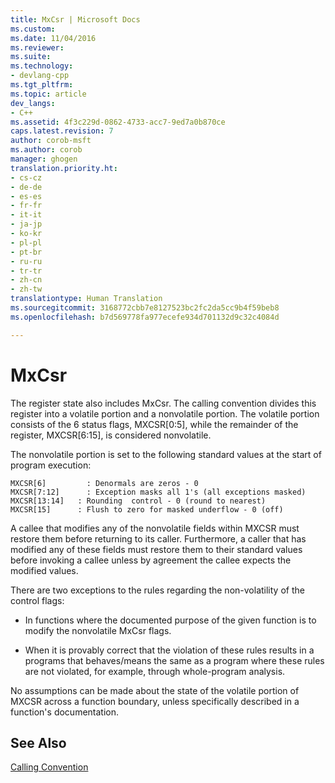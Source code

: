 ```yaml
---
title: MxCsr | Microsoft Docs
ms.custom: 
ms.date: 11/04/2016
ms.reviewer: 
ms.suite: 
ms.technology:
- devlang-cpp
ms.tgt_pltfrm: 
ms.topic: article
dev_langs:
- C++
ms.assetid: 4f3c229d-0862-4733-acc7-9ed7a0b870ce
caps.latest.revision: 7
author: corob-msft
ms.author: corob
manager: ghogen
translation.priority.ht:
- cs-cz
- de-de
- es-es
- fr-fr
- it-it
- ja-jp
- ko-kr
- pl-pl
- pt-br
- ru-ru
- tr-tr
- zh-cn
- zh-tw
translationtype: Human Translation
ms.sourcegitcommit: 3168772cbb7e8127523bc2fc2da5cc9b4f59beb8
ms.openlocfilehash: b7d569778fa977ecefe934d701132d9c32c4084d

---
```

# MxCsr
The register state also includes MxCsr. The calling convention divides this register into a volatile portion and a nonvolatile portion. The volatile portion consists of the 6 status flags, MXCSR[0:5], while the remainder of the register, MXCSR[6:15], is considered nonvolatile.  
  
 The nonvolatile portion is set to the following standard values at the start of program execution:  
  
```  
MXCSR[6]         : Denormals are zeros - 0  
MXCSR[7:12]      : Exception masks all 1's (all exceptions masked)  
MXCSR[13:14]   : Rounding  control - 0 (round to nearest)  
MXCSR[15]      : Flush to zero for masked underflow - 0 (off)  
```  
  
 A callee that modifies any of the nonvolatile fields within MXCSR must restore them before returning to its caller. Furthermore, a caller that has modified any of these fields must restore them to their standard values before invoking a callee unless by agreement the callee expects the modified values.  
  
 There are two exceptions to the rules regarding the non-volatility of the control flags:  
  
-   In functions where the documented purpose of the given function is to modify the nonvolatile MxCsr flags.  
  
-   When it is provably correct that the violation of these rules results in a programs that behaves/means the same as a program where these rules are not violated, for example, through whole-program analysis.  
  
 No assumptions can be made about the state of the volatile portion of MXCSR across a function boundary, unless specifically described in a function's documentation.  
  
## See Also  
 [Calling Convention](../build/calling-convention.md)


<!--HONumber=Jan17_HO1-->


